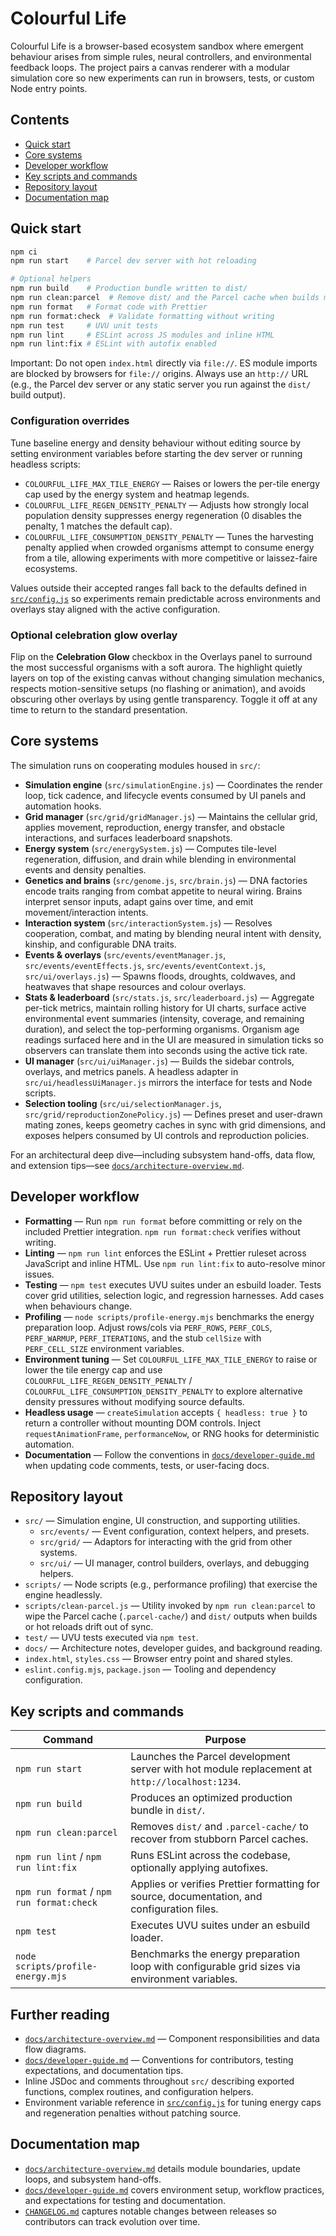 # Colourful Life

Colourful Life is a browser-based ecosystem sandbox where emergent behaviour arises from simple rules, neural controllers, and environmental feedback loops. The project pairs a canvas renderer with a modular simulation core so new experiments can run in browsers, tests, or custom Node entry points.

## Contents

- [Quick start](#quick-start)
- [Core systems](#core-systems)
- [Developer workflow](#developer-workflow)
- [Key scripts and commands](#key-scripts-and-commands)
- [Repository layout](#repository-layout)
- [Documentation map](#documentation-map)

## Quick start

```bash
npm ci
npm run start    # Parcel dev server with hot reloading

# Optional helpers
npm run build    # Production bundle written to dist/
npm run clean:parcel  # Remove dist/ and the Parcel cache when builds misbehave
npm run format   # Format code with Prettier
npm run format:check  # Validate formatting without writing
npm run test     # UVU unit tests
npm run lint     # ESLint across JS modules and inline HTML
npm run lint:fix # ESLint with autofix enabled
```

Important: Do not open `index.html` directly via `file://`. ES module imports are blocked by browsers for `file://` origins. Always use an `http://` URL (e.g., the Parcel dev server or any static server you run against the `dist/` build output).

### Configuration overrides

Tune baseline energy and density behaviour without editing source by setting environment variables before starting the dev server or running headless scripts:

- `COLOURFUL_LIFE_MAX_TILE_ENERGY` — Raises or lowers the per-tile energy cap used by the energy system and heatmap legends.
- `COLOURFUL_LIFE_REGEN_DENSITY_PENALTY` — Adjusts how strongly local population density suppresses energy regeneration (0 disables the penalty, 1 matches the default cap).
- `COLOURFUL_LIFE_CONSUMPTION_DENSITY_PENALTY` — Tunes the harvesting penalty applied when crowded organisms attempt to consume energy from a tile, allowing experiments with more competitive or laissez-faire ecosystems.

Values outside their accepted ranges fall back to the defaults defined in [`src/config.js`](src/config.js) so experiments remain predictable across environments and overlays stay aligned with the active configuration.

### Optional celebration glow overlay

Flip on the **Celebration Glow** checkbox in the Overlays panel to surround the most successful organisms with a soft aurora. The highlight quietly layers on top of the existing canvas without changing simulation mechanics, respects motion-sensitive setups (no flashing or animation), and avoids obscuring other overlays by using gentle transparency. Toggle it off at any time to return to the standard presentation.

## Core systems

The simulation runs on cooperating modules housed in `src/`:

- **Simulation engine** (`src/simulationEngine.js`) — Coordinates the render loop, tick cadence, and lifecycle events consumed by UI panels and automation hooks.
- **Grid manager** (`src/grid/gridManager.js`) — Maintains the cellular grid, applies movement, reproduction, energy transfer, and obstacle interactions, and surfaces leaderboard snapshots.
- **Energy system** (`src/energySystem.js`) — Computes tile-level regeneration, diffusion, and drain while blending in environmental events and density penalties.
- **Genetics and brains** (`src/genome.js`, `src/brain.js`) — DNA factories encode traits ranging from combat appetite to neural wiring. Brains interpret sensor inputs, adapt gains over time, and emit movement/interaction intents.
- **Interaction system** (`src/interactionSystem.js`) — Resolves cooperation, combat, and mating by blending neural intent with density, kinship, and configurable DNA traits.
- **Events & overlays** (`src/events/eventManager.js`, `src/events/eventEffects.js`, `src/events/eventContext.js`, `src/ui/overlays.js`) — Spawns floods, droughts, coldwaves, and heatwaves that shape resources and colour overlays.
- **Stats & leaderboard** (`src/stats.js`, `src/leaderboard.js`) — Aggregate per-tick metrics, maintain rolling history for UI charts, surface active environmental event summaries (intensity, coverage, and remaining duration), and select the top-performing organisms. Organism age readings surfaced here and in the UI are measured in simulation ticks so observers can translate them into seconds using the active tick rate.
- **UI manager** (`src/ui/uiManager.js`) — Builds the sidebar controls, overlays, and metrics panels. A headless adapter in `src/ui/headlessUiManager.js` mirrors the interface for tests and Node scripts.
- **Selection tooling** (`src/ui/selectionManager.js`, `src/grid/reproductionZonePolicy.js`) — Defines preset and user-drawn mating zones, keeps geometry caches in sync with grid dimensions, and exposes helpers consumed by UI controls and reproduction policies.

For an architectural deep dive—including subsystem hand-offs, data flow, and extension tips—see [`docs/architecture-overview.md`](docs/architecture-overview.md).

## Developer workflow

- **Formatting** — Run `npm run format` before committing or rely on the included Prettier integration. `npm run format:check` verifies without writing.
- **Linting** — `npm run lint` enforces the ESLint + Prettier ruleset across JavaScript and inline HTML. Use `npm run lint:fix` to auto-resolve minor issues.
- **Testing** — `npm test` executes UVU suites under an esbuild loader. Tests cover grid utilities, selection logic, and regression harnesses. Add cases when behaviours change.
- **Profiling** — `node scripts/profile-energy.mjs` benchmarks the energy preparation loop. Adjust rows/cols via `PERF_ROWS`, `PERF_COLS`, `PERF_WARMUP`, `PERF_ITERATIONS`, and the stub `cellSize` with `PERF_CELL_SIZE` environment variables.
- **Environment tuning** — Set `COLOURFUL_LIFE_MAX_TILE_ENERGY` to raise or lower the tile energy cap and use `COLOURFUL_LIFE_REGEN_DENSITY_PENALTY` / `COLOURFUL_LIFE_CONSUMPTION_DENSITY_PENALTY` to explore alternative density pressures without modifying source defaults.
- **Headless usage** — `createSimulation` accepts `{ headless: true }` to return a controller without mounting DOM controls. Inject `requestAnimationFrame`, `performanceNow`, or RNG hooks for deterministic automation.
- **Documentation** — Follow the conventions in [`docs/developer-guide.md`](docs/developer-guide.md) when updating code comments, tests, or user-facing docs.

## Repository layout

- `src/` — Simulation engine, UI construction, and supporting utilities.
  - `src/events/` — Event configuration, context helpers, and presets.
  - `src/grid/` — Adaptors for interacting with the grid from other systems.
  - `src/ui/` — UI manager, control builders, overlays, and debugging helpers.
- `scripts/` — Node scripts (e.g., performance profiling) that exercise the engine headlessly.
- `scripts/clean-parcel.js` — Utility invoked by `npm run clean:parcel` to wipe the Parcel cache (`.parcel-cache/`) and `dist/` outputs when builds or hot reloads drift out of sync.
- `test/` — UVU tests executed via `npm test`.
- `docs/` — Architecture notes, developer guides, and background reading.
- `index.html`, `styles.css` — Browser entry point and shared styles.
- `eslint.config.mjs`, `package.json` — Tooling and dependency configuration.

## Key scripts and commands

| Command                                   | Purpose                                                                                        |
| ----------------------------------------- | ---------------------------------------------------------------------------------------------- |
| `npm run start`                           | Launches the Parcel development server with hot module replacement at `http://localhost:1234`. |
| `npm run build`                           | Produces an optimized production bundle in `dist/`.                                            |
| `npm run clean:parcel`                    | Removes `dist/` and `.parcel-cache/` to recover from stubborn Parcel caches.                   |
| `npm run lint` / `npm run lint:fix`       | Runs ESLint across the codebase, optionally applying autofixes.                                |
| `npm run format` / `npm run format:check` | Applies or verifies Prettier formatting for source, documentation, and configuration files.    |
| `npm test`                                | Executes UVU suites under an esbuild loader.                                                   |
| `node scripts/profile-energy.mjs`         | Benchmarks the energy preparation loop with configurable grid sizes via environment variables. |

## Further reading

- [`docs/architecture-overview.md`](docs/architecture-overview.md) — Component responsibilities and data flow diagrams.
- [`docs/developer-guide.md`](docs/developer-guide.md) — Conventions for contributors, testing expectations, and documentation tips.
- Inline JSDoc and comments throughout `src/` describing exported functions, complex routines, and configuration helpers.
- Environment variable reference in [`src/config.js`](src/config.js) for tuning energy caps and regeneration penalties without patching source.

## Documentation map

- [`docs/architecture-overview.md`](docs/architecture-overview.md) details module boundaries, update loops, and subsystem hand-offs.
- [`docs/developer-guide.md`](docs/developer-guide.md) covers environment setup, workflow practices, and expectations for testing and documentation.
- [`CHANGELOG.md`](CHANGELOG.md) captures notable changes between releases so contributors can track evolution over time.
